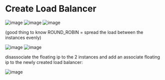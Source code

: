 # Create Load Balancer

![image](https://github.com/Alex0424/OpenStack/assets/33380655/b539b01e-54f6-4ba3-831d-6221706faff7)
![image](https://github.com/Alex0424/OpenStack/assets/33380655/d62e0d36-11ea-4d87-80b6-952c3ae5153f)
![image](https://github.com/Alex0424/OpenStack/assets/33380655/168baed2-eeaf-4b87-848d-3189480059c4)

(good thing to know ROUND_ROBIN = spread the load between the instances evenly)

![image](https://github.com/Alex0424/OpenStack/assets/33380655/5136166e-e3c9-46ef-ab88-f13d673b3514)
![image](https://github.com/Alex0424/OpenStack/assets/33380655/1696545e-f573-4ad0-9de5-24aa3195f0d4)

disassociate the floating ip to the 2 instances and add an associate floating ip to the newly created load balancer:

![image](https://github.com/Alex0424/OpenStack/assets/33380655/3f8f3dea-fd7b-4648-bdd1-72a204a990e4)
